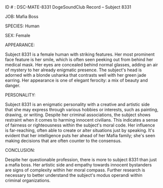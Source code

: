 ID # : DSC-MATE-8331
DogeSoundClub Record – Subject 8331

JOB: Mafia Boss

SPECIES: Human

SEX: Female

APPEARANCE:

Subject 8331 is a female human with striking features. Her most prominent face feature is her smile, which is often seen peeking out from behind her medical mask. Her eyes are concealed behind normal glasses, adding an air of mystery to her already enigmatic presence. The subject's head is adorned with a blonde ushanka that contrasts well with her green jade earring. Her appearance is one of elegant ferocity: a mix of beauty and danger.

PERSONALITY:

Subject 8331 is an enigmatic personality with a creative and artistic side that she may express through various hobbies or interests, such as painting, drawing, or writing. Despite her criminal associations, the subject shows restraint when it comes to harming innocent civilians. This indicates a sense of fairness or righteousness within the subject's moral code. Her influence is far-reaching, often able to create or alter situations just by speaking. It's evident that her intelligence puts her ahead of her Mafia family; she's seen making decisions that are often counter to the consensus.

CONCLUSION:

Despite her questionable profession, there is more to subject 8331 than just a mafia boss. Her artistic side and empathy towards innocent bystanders are signs of complexity within her moral compass. Further research is necessary to better understand the subject's modus operandi within criminal organizations.